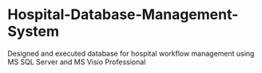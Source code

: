 # Hospital-Database-Management-System
Designed and executed database for hospital workflow management using MS SQL Server and MS Visio Professional
